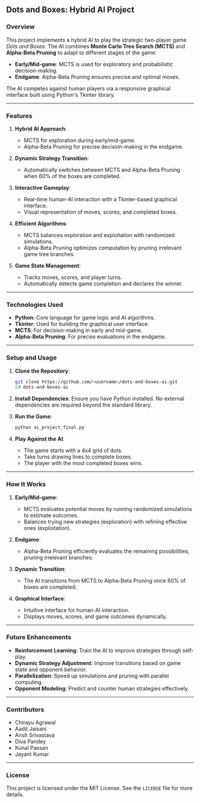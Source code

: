 ## Dots and Boxes: Hybrid AI Project

### **Overview**
This project implements a hybrid AI to play the strategic two-player game *Dots and Boxes*. The AI combines **Monte Carlo Tree Search (MCTS)** and **Alpha-Beta Pruning** to adapt to different stages of the game:
- **Early/Mid-game**: MCTS is used for exploratory and probabilistic decision-making.
- **Endgame**: Alpha-Beta Pruning ensures precise and optimal moves.

The AI competes against human players via a responsive graphical interface built using Python's Tkinter library.

---

### **Features**
1. **Hybrid AI Approach**:
   - MCTS for exploration during early/mid-game.
   - Alpha-Beta Pruning for precise decision-making in the endgame.

2. **Dynamic Strategy Transition**:
   - Automatically switches between MCTS and Alpha-Beta Pruning when 60% of the boxes are completed.

3. **Interactive Gameplay**:
   - Real-time human-AI interaction with a Tkinter-based graphical interface.
   - Visual representation of moves, scores, and completed boxes.

4. **Efficient Algorithms**:
   - MCTS balances exploration and exploitation with randomized simulations.
   - Alpha-Beta Pruning optimizes computation by pruning irrelevant game tree branches.

5. **Game State Management**:
   - Tracks moves, scores, and player turns.
   - Automatically detects game completion and declares the winner.

---

### **Technologies Used**
- **Python**: Core language for game logic and AI algorithms.
- **Tkinter**: Used for building the graphical user interface.
- **MCTS**: For decision-making in early and mid-game.
- **Alpha-Beta Pruning**: For precise evaluations in the endgame.

---

### **Setup and Usage**
1. **Clone the Repository**:
   ```bash
   git clone https://github.com/<username>/dots-and-boxes-ai.git
   cd dots-and-boxes-ai
   ```

2. **Install Dependencies**:
   Ensure you have Python installed. No external dependencies are required beyond the standard library.

3. **Run the Game**:
   ```bash
   python ai_project_final.py
   ```

4. **Play Against the AI**:
   - The game starts with a 4x4 grid of dots.
   - Take turns drawing lines to complete boxes.
   - The player with the most completed boxes wins.

---

### **How It Works**
1. **Early/Mid-game**:
   - MCTS evaluates potential moves by running randomized simulations to estimate outcomes.
   - Balances trying new strategies (exploration) with refining effective ones (exploitation).

2. **Endgame**:
   - Alpha-Beta Pruning efficiently evaluates the remaining possibilities, pruning irrelevant branches.

3. **Dynamic Transition**:
   - The AI transitions from MCTS to Alpha-Beta Pruning once 60% of boxes are completed.

4. **Graphical Interface**:
   - Intuitive interface for human-AI interaction.
   - Displays moves, scores, and game outcomes dynamically.

---

### **Future Enhancements**
- **Reinforcement Learning**: Train the AI to improve strategies through self-play.
- **Dynamic Strategy Adjustment**: Improve transitions based on game state and opponent behavior.
- **Parallelization**: Speed up simulations and pruning with parallel computing.
- **Opponent Modeling**: Predict and counter human strategies effectively.

---

### **Contributors**
- Chirayu Agrawal  
- Aadit Jaisani  
- Ansh Srivastava  
- Diva Pandey  
- Kunal Passan  
- Jayant Kumar  

---

### **License**
This project is licensed under the MIT License. See the `LICENSE` file for more details.